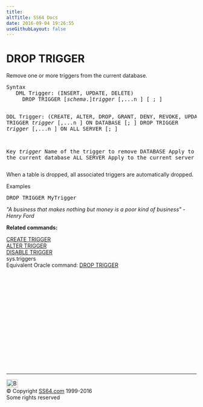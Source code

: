 ```yaml
---
title:
altTitle: SS64 Docs
date: 2016-09-04 19:26:55
useGithubLayout: false
---
```

<!-- #BeginLibraryItem "/Library/head_sql.lbi" --><!-- #EndLibraryItem --><h1>DROP TRIGGER</h1>
<p>Remove one or more triggers from the current database.</p>
<pre>Syntax
   DML Trigger: (INSERT, UPDATE, DELETE)
     DROP TRIGGER [<i>schema</i>.]<i>trigger</i> [,...n ] [ ; ]

   DDL Trigger: (CREATE, ALTER, DROP, GRANT, DENY, REVOKE, UPDATE)
     DROP TRIGGER <i>trigger</i> [,...n ] ON DATABASE [; ]
     DROP TRIGGER <i>trigger</i> [,...n ] ON ALL SERVER [; ]

Key<i>
   trigger</i>    Name of the trigger to remove
   DATABASE   Apply to the current database
   ALL SERVER Apply to the current server</pre>
<p>    When a table is dropped, all associated triggers are automatically dropped.</p>
<p>Examples</p>
<pre>DROP TRIGGER MyTrigger</pre>
<p class="quote"><i>"A business that makes nothing but money is a poor kind of business" - Henry Ford</i></p>
<p><b>Related commands:</b></p>
<p>  <a href="trigger_c.html">CREATE TRIGGER</a><br>
  <a href="trigger_a.html">ALTER TRIGGER</a><br>
  <a href="trigger_dis.html">DISABLE TRIGGER</a>  <br>
  sys.triggers  <br>
Equivalent Oracle command:  <a href="../ora/trigger_d.html">DROP TRIGGER</a></p><!-- #BeginLibraryItem "/Library/foot_sql.lbi" --><p>
<!-- ss64-sql -->
<ins class="adsbygoogle" style="display:inline-block;width:300px;height:250px" data-ad-client="ca-pub-6140977852749469" data-ad-slot="6953563613"></ins>
<script>
(adsbygoogle = window.adsbygoogle || []).push({});
</script></p>
<hr>
<div id="bl" class="footer"><a href="trigger_d.html#"><img src="../images/top.png" width="30" height="22" alt="Back to the Top"></a></div>
<div id="br" class="footer, tagline">© Copyright <a href="../index.html">SS64.com</a> 1999-2016<br>
Some rights reserved</div><!-- #EndLibraryItem -->

